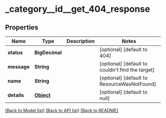 # _category__id__get_404_response
## Properties

| Name | Type | Description | Notes |
|------------ | ------------- | ------------- | -------------|
| **status** | **BigDecimal** |  | [optional] [default to 404] |
| **message** | **String** |  | [optional] [default to couldn't find the target] |
| **name** | **String** |  | [optional] [default to ResourceWasNotFound] |
| **details** | [**Object**](.md) |  | [optional] [default to null] |

[[Back to Model list]](../README.md#documentation-for-models) [[Back to API list]](../README.md#documentation-for-api-endpoints) [[Back to README]](../README.md)

